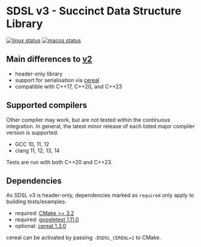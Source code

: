 # SDSL v3 - Succinct Data Structure Library

[![linux status][1]][2]
[![macos status][3]][4]

[1]: https://img.shields.io/github/workflow/status/xxsds/sdsl-lite/CI%20on%20Linux/master?style=flat&logo=github&label=Linux%20CI "Open GitHub actions page"
[2]: https://github.com/xxsds/sdsl-lite/actions?query=branch%3Amaster
[3]: https://img.shields.io/github/workflow/status/xxsds/sdsl-lite/CI%20on%20macOS/master?style=flat&logo=github&label=macOS%20CI "Open GitHub actions page"
[4]: https://github.com/xxsds/sdsl-lite/actions?query=branch%3Amaster

## Main differences to [v2](https://github.com/simongog/sdsl-lite)

* header-only library
* support for serialisation via [cereal](https://github.com/USCiLab/cereal)
* compatible with C++17, C++20, and C++23

## Supported compilers

Other compiler may work, but are not tested within the continuous integration. In general, the latest minor release of each
listed major compiler version is supported.

* GCC 10, 11, 12
* clang 11, 12, 13, 14

Tests are run with both C++20 and C++23.

## Dependencies

As SDSL v3 is header-only, dependencies marked as `required` only apply to building tests/examples.

* required: [CMake >= 3.2](https://github.com/Kitware/CMake)
* required: [googletest 1.11.0](https://github.com/google/googletest/releases/tag/release-1.11.0)
* optional: [cereal 1.3.0](https://github.com/USCiLab/cereal)

cereal can be activated by passing `-DSDSL_CEREAL=1` to CMake.
